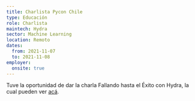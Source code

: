 ```yaml
---
title: Charlista Pycon Chile
type: Educación
role: Charlista
maintech: Hydra
sector: Machine Learning
location: Remoto
dates:
  from: 2021-11-07
  to: 2021-11-08
employer:
  onsite: true
---
```


Tuve la oportunidad de dar la charla Fallando hasta el Éxito con Hydra, la cual pueden ver [acá](https://youtu.be/qSn8in4QJYI?t=29158).